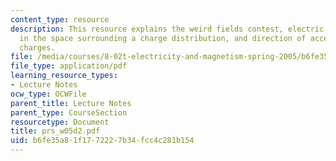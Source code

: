 ```yaml
---
content_type: resource
description: This resource explains the weird fields contest, electric field lines
  in the space surrounding a charge distribution, and direction of acceleration of
  charges.
file: /media/courses/8-02t-electricity-and-magnetism-spring-2005/b6fe35a81f1772227b34fcc4c281b154_prs_w05d2.pdf
file_type: application/pdf
learning_resource_types:
- Lecture Notes
ocw_type: OCWFile
parent_title: Lecture Notes
parent_type: CourseSection
resourcetype: Document
title: prs_w05d2.pdf
uid: b6fe35a8-1f17-7222-7b34-fcc4c281b154
---
```

